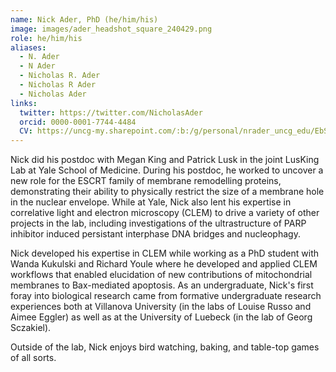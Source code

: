 ```yaml
---
name: Nick Ader, PhD (he/him/his)
image: images/ader_headshot_square_240429.png
role: he/him/his
aliases:
  - N. Ader
  - N Ader
  - Nicholas R. Ader
  - Nicholas R Ader
  - Nicholas Ader
links:
  twitter: https://twitter.com/NicholasAder
  orcid: 0000-0001-7744-4484
  CV: https://uncg-my.sharepoint.com/:b:/g/personal/nrader_uncg_edu/EbSd12IIPkdHtrU1jheOkLwB5QSNjWPu5FdcASK7Pl7tKw?e=8lBKTV
---
```

Nick did his postdoc with Megan King and Patrick Lusk in the joint LusKing Lab at Yale School of Medicine. During his postdoc, he worked to uncover a new role for the ESCRT family of membrane remodelling proteins, demonstrating their ability to physically restrict the size of a membrane hole in the nuclear envelope. While at Yale, Nick also lent his expertise in correlative light and electron microscopy (CLEM) to drive a variety of other projects in the lab, including investigations of the ultrastructure of PARP inhibitor induced persistant interphase DNA bridges and nucleophagy. 

Nick developed his expertise in CLEM while working as a PhD student with Wanda Kukulski and Richard Youle where he developed and applied CLEM workflows that enabled elucidation of new contributions of mitochondrial membranes to Bax-mediated apoptosis. As an undergraduate, Nick's first foray into biological research came from formative undergraduate research experiences both at Villanova University (in the labs of Louise Russo and Aimee Eggler) as well as at the University of Luebeck (in the lab of Georg Sczakiel). 

Outside of the lab, Nick enjoys bird watching, baking, and table-top games of all sorts.
